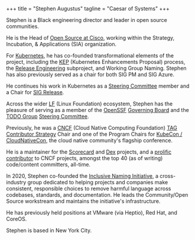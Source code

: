 +++
title = "Stephen Augustus"
tagline = "Caesar of Systems"
+++

Stephen is a Black engineering director and leader in open source communities.

He is the Head of [Open Source at Cisco][cisco-open-source], working within the
Strategy, Incubation, & Applications (SIA) organization.

For [Kubernetes][kubernetes], he has co-founded transformational elements of
the project, including the [KEP][enhancements] (Kubernetes Enhancements
Proposal) process, the [Release Engineering][releng] subproject, and Working
Group Naming. Stephen has also previously served as a chair for both SIG PM and
SIG Azure.

He continues his work in Kubernetes as a [Steering Committee][k8s-steering]
member and a Chair for [SIG Release][sig-release].

Across the wider [LF][lf] (Linux Foundation) ecosystem, Stephen has the
pleasure of serving as a member of the [OpenSSF][openssf]
[Governing Board][openssf-gb] and the [TODO Group][todo-group]
[Steering Committee][todo-steering].

Previously, he was a [CNCF][cncf] (Cloud Native Computing Foundation)
[TAG Contributor Strategy][contrib-strat] Chair and one of the Program
Chairs for [KubeCon / CloudNativeCon][kubecon], the cloud native community's
flagship conference.

He is a maintainer for the [Scorecard][scorecard] and [Dex][dex] projects, and
a [prolific contributor][devstats] to CNCF projects, amongst the top 40
(as of writing) code/content committers, all-time.

In 2020, Stephen co-founded the [Inclusive Naming Initiative][ini], a
cross-industry group dedicated to helping projects and companies make
consistent, responsible choices to remove harmful language across codebases,
standards, and documentation. He leads the Community/Open Source workstream
and maintains the initiative's infrastructure.

He has previously held positions at VMware (via Heptio), Red Hat, and CoreOS.

Stephen is based in New York City.

<!-- FIXME:
This is a low-effort way to do link verification for Mastodon.

Consider rolling this into the partials for the theme:
https://github.com/escalate/hugo-split-theme/blob/master/layouts/partials/links.html
-->
<a rel="me" href="https://hachyderm.io/@justaugustus"></a>

[cisco-open-source]: https://opensource.cisco.com/
[cncf]: https://www.cncf.io/
[contrib-strat]: https://github.com/cncf/tag-contributor-strategy
[devstats]: https://all.devstats.cncf.io/d/22/prs-authors-table?orgId=1
[dex]: https://github.com/dexidp/dex
[enhancements]: https://git.k8s.io/enhancements
[ini]: https://inclusivenaming.org/
[k8s-steering]: https://git.k8s.io/steering
[kubecon]: https://kubecon.io
[kubernetes]: https://kubernetes.io/
[lf]: https://linuxfoundation.org/
[openssf]: https://openssf.org/
[openssf-gb]: https://openssf.org/about/board/
[releng]: https://git.k8s.io/community/sig-release#release-engineering
[scorecard]: https://github.com/ossf/scorecard
[sig-release]: https://git.k8s.io/community/sig-release
[todo-group]: https://todogroup.org/#
[todo-steering]: https://github.com/todogroup/governance
